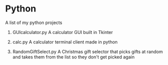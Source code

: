 # Python
A list of my python projects


1) GUIcalculator.py    A calculator GUI built in Tkinter

2) calc.py    A calculator terminal client made in python

3) RandomGiftSelect.py    A Christmas gift selector that picks gifts at random and takes them from the list so they don't get picked again
